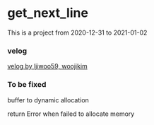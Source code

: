 # get_next_line

This is a project from 2020-12-31 to 2021-01-02

### velog

[velog by ljiwoo59, woojikim](https://velog.io/@ljiwoo59/getnextline)

### To be fixed

buffer to dynamic allocation

return Error when failed to allocate memory
